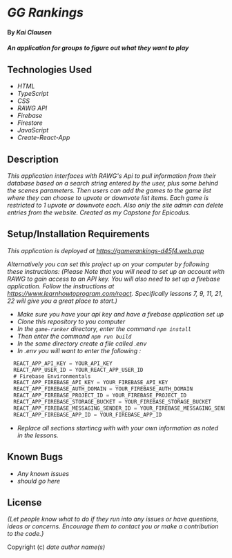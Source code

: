# _GG Rankings_

#### By _**Kai Clausen**_

#### _An application for groups to figure out what they want to play_

## Technologies Used

* _HTML_
* _TypeScript_
* _CSS_
* _RAWG API_
* _Firebase_
* _Firestore_
* _JavaScript_
* _Create-React-App_

## Description

_This application interfaces with RAWG's Api to pull information from their database based on a search string entered by the user, plus some behind the scenes parameters. Then users can add the games to the game list where they can choose to upvote or downvote list items. Each game is restricted to 1 upvote or downvote each. Also only the site admin can delete entries from the website. Created as my Capstone for Epicodus._

## Setup/Installation Requirements

_This application is deployed at https://gamerankings-d45f4.web.app_

_Alternatively you can set this project up on your computer by following these instructions:_
_(Please Note that you will need to set up an account with RAWG to gain access to an API key. You will also need to set up a firebase application. Follow the instructions at https://www.learnhowtoprogram.com/react. Specifically lessons 7, 9, 11, 21, 22 will give you a great place to start.)_

* _Make sure you have your api key and have a firebase application set up_
* _Clone this repository to you computer_
* _In the ```game-ranker``` directory, enter the command ```npm install```_
* _Then enter the command ```npm run build```_
* _In the same directory create a file called .env_
* _In .env you will want to enter the following :_
```cs 
  REACT_APP_API_KEY = YOUR_API_KEY
  REACT_APP_USER_ID = YOUR_REACT_APP_USER_ID
  # Firebase Environmentals
  REACT_APP_FIREBASE_API_KEY = YOUR_FIREBASE_API_KEY
  REACT_APP_FIREBASE_AUTH_DOMAIN = YOUR_FIREBASE_AUTH_DOMAIN
  REACT_APP_FIREBASE_PROJECT_ID = YOUR_FIREBASE_PROJECT_ID
  REACT_APP_FIREBASE_STORAGE_BUCKET = YOUR_FIREBASE_STORAGE_BUCKET
  REACT_APP_FIREBASE_MESSAGING_SENDER_ID = YOUR_FIREBASE_MESSAGING_SENDER_ID 
  REACT_APP_FIREBASE_APP_ID = YOUR_FIREBASE_APP_ID 
  ```

* _Replace all sections startincg with with your own information as noted in the lessons._


## Known Bugs

* _Any known issues_
* _should go here_

## License

_{Let people know what to do if they run into any issues or have questions, ideas or concerns.  Encourage them to contact you or make a contribution to the code.}_

Copyright (c) _date_ _author name(s)_